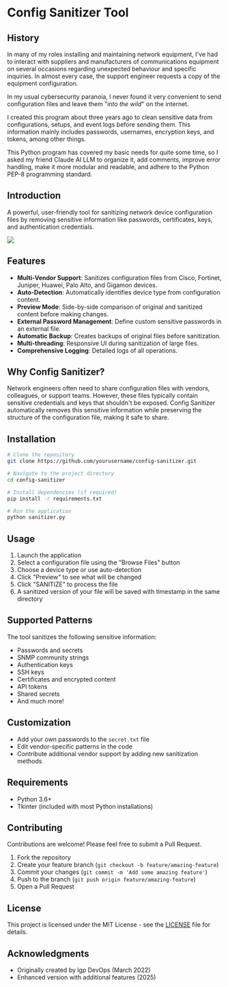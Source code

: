 # Config Sanitizer Tool


## History

In many of my roles installing and maintaining network equipment, I've had to interact with suppliers and manufacturers of communications equipment on several occasions regarding unexpected behaviour and specific inquiries. In almost every case, the support engineer requests a copy of the equipment configuration.

In my usual cybersecurity paranoia, I never found it very convenient to send configuration files and leave them "_into the wild_" on the internet.

I created this program about three years ago to clean sensitive data from configurations, setups, and event logs before sending them. This information mainly includes passwords, usernames, encryption keys, and tokens, among other things.

This Python program has covered my basic needs for quite some time, so I asked my friend Claude AI LLM to organize it, add comments, improve error handling, make it more modular and readable, and adhere to the Python PEP-8 programming standard.


## Introduction

A powerful, user-friendly tool for sanitizing network device configuration files by removing sensitive information like passwords, certificates, keys, and authentication credentials.

![](https://github.com/leonelpedroza/Sanitizzer/blob/main/Screenshot2.png)

## Features

- **Multi-Vendor Support**: Sanitizes configuration files from Cisco, Fortinet, Juniper, Huawei, Palo Alto, and Gigamon devices.
- **Auto-Detection**: Automatically identifies device type from configuration content.
- **Preview Mode**: Side-by-side comparison of original and sanitized content before making changes.
- **External Password Management**: Define custom sensitive passwords in an external file.
- **Automatic Backup**: Creates backups of original files before sanitization.
- **Multi-threading**: Responsive UI during sanitization of large files.
- **Comprehensive Logging**: Detailed logs of all operations.

## Why Config Sanitizer?

Network engineers often need to share configuration files with vendors, colleagues, or support teams. However, these files typically contain sensitive credentials and keys that shouldn't be exposed. Config Sanitizer automatically removes this sensitive information while preserving the structure of the configuration file, making it safe to share.

## Installation

```bash
# Clone the repository
git clone https://github.com/yourusername/config-sanitizer.git

# Navigate to the project directory
cd config-sanitizer

# Install dependencies (if required)
pip install -r requirements.txt

# Run the application
python sanitizer.py
```

## Usage

1. Launch the application
2. Select a configuration file using the "Browse Files" button
3. Choose a device type or use auto-detection
4. Click "Preview" to see what will be changed
5. Click "SANITIZE" to process the file
6. A sanitized version of your file will be saved with timestamp in the same directory

## Supported Patterns

The tool sanitizes the following sensitive information:

- Passwords and secrets
- SNMP community strings
- Authentication keys
- SSH keys
- Certificates and encrypted content
- API tokens
- Shared secrets
- And much more!

## Customization

- Add your own passwords to the `secret.txt` file
- Edit vendor-specific patterns in the code
- Contribute additional vendor support by adding new sanitization methods

## Requirements

- Python 3.6+
- Tkinter (included with most Python installations)

## Contributing

Contributions are welcome! Please feel free to submit a Pull Request.

1. Fork the repository
2. Create your feature branch (`git checkout -b feature/amazing-feature`)
3. Commit your changes (`git commit -m 'Add some amazing feature'`)
4. Push to the branch (`git push origin feature/amazing-feature`)
5. Open a Pull Request

## License

This project is licensed under the MIT License - see the [LICENSE](LICENSE) file for details.

## Acknowledgments

- Originally created by lgp DevOps (March 2022)
- Enhanced version with additional features (2025)
